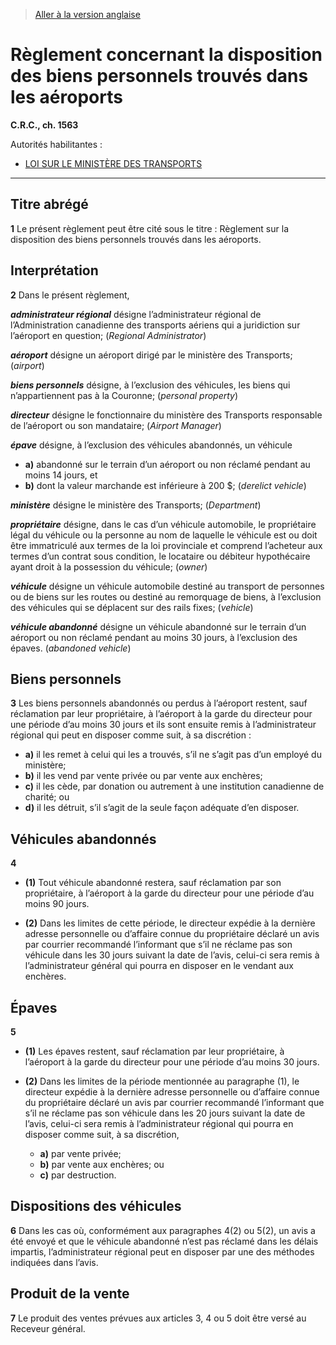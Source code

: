 > [Aller à la version anglaise](/en/Regulations/Consolidated%20Regulations%20of%20Canada/1501-1600/C.R.C.,%20c.%201563.md)

# Règlement concernant la disposition des biens personnels trouvés dans les aéroports

**C.R.C., ch. 1563**

Autorités habilitantes : 
- [LOI SUR LE MINISTÈRE DES TRANSPORTS](/fr/Lois/Lois%20révisées%20du%20Canada/T/T-18.md)

----------



## Titre abrégé


**1** Le présent règlement peut être cité sous le titre : Règlement sur la disposition des biens personnels trouvés dans les aéroports.




## Interprétation


**2** Dans le présent règlement,

***administrateur régional*** désigne l’administrateur régional de l’Administration canadienne des transports aériens qui a juridiction sur l’aéroport en question; (*Regional Administrator*)

***aéroport*** désigne un aéroport dirigé par le ministère des Transports; (*airport*)

***biens personnels*** désigne, à l’exclusion des véhicules, les biens qui n’appartiennent pas à la Couronne; (*personal property*)

***directeur*** désigne le fonctionnaire du ministère des Transports responsable de l’aéroport ou son mandataire; (*Airport Manager*)

***épave*** désigne, à l’exclusion des véhicules abandonnés, un véhicule
- **a)** abandonné sur le terrain d’un aéroport ou non réclamé pendant au moins 14 jours, et
- **b)** dont la valeur marchande est inférieure à 200 $; (*derelict vehicle*)

***ministère*** désigne le ministère des Transports; (*Department*)

***propriétaire*** désigne, dans le cas d’un véhicule automobile, le propriétaire légal du véhicule ou la personne au nom de laquelle le véhicule est ou doit être immatriculé aux termes de la loi provinciale et comprend l’acheteur aux termes d’un contrat sous condition, le locataire ou débiteur hypothécaire ayant droit à la possession du véhicule; (*owner*)

***véhicule*** désigne un véhicule automobile destiné au transport de personnes ou de biens sur les routes ou destiné au remorquage de biens, à l’exclusion des véhicules qui se déplacent sur des rails fixes; (*vehicle*)

***véhicule abandonné*** désigne un véhicule abandonné sur le terrain d’un aéroport ou non réclamé pendant au moins 30 jours, à l’exclusion des épaves. (*abandoned vehicle*)




## Biens personnels


**3** Les biens personnels abandonnés ou perdus à l’aéroport restent, sauf réclamation par leur propriétaire, à l’aéroport à la garde du directeur pour une période d’au moins 30 jours et ils sont ensuite remis à l’administrateur régional qui peut en disposer comme suit, à sa discrétion :
- **a)** il les remet à celui qui les a trouvés, s’il ne s’agit pas d’un employé du ministère;
- **b)** il les vend par vente privée ou par vente aux enchères;
- **c)** il les cède, par donation ou autrement à une institution canadienne de charité; ou
- **d)** il les détruit, s’il s’agit de la seule façon adéquate d’en disposer.




## Véhicules abandonnés


**4** 

- **(1)** Tout véhicule abandonné restera, sauf réclamation par son propriétaire, à l’aéroport à la garde du directeur pour une période d’au moins 90 jours.

- **(2)** Dans les limites de cette période, le directeur expédie à la dernière adresse personnelle ou d’affaire connue du propriétaire déclaré un avis par courrier recommandé l’informant que s’il ne réclame pas son véhicule dans les 30 jours suivant la date de l’avis, celui-ci sera remis à l’administrateur général qui pourra en disposer en le vendant aux enchères.




## Épaves


**5** 

- **(1)** Les épaves restent, sauf réclamation par leur propriétaire, à l’aéroport à la garde du directeur pour une période d’au moins 30 jours.

- **(2)** Dans les limites de la période mentionnée au paragraphe (1), le directeur expédie à la dernière adresse personnelle ou d’affaire connue du propriétaire déclaré un avis par courrier recommandé l’informant que s’il ne réclame pas son véhicule dans les 20 jours suivant la date de l’avis, celui-ci sera remis à l’administrateur régional qui pourra en disposer comme suit, à sa discrétion,
	- **a)** par vente privée;
	- **b)** par vente aux enchères; ou
	- **c)** par destruction.




## Dispositions des véhicules


**6** Dans les cas où, conformément aux paragraphes 4(2) ou 5(2), un avis a été envoyé et que le véhicule abandonné n’est pas réclamé dans les délais impartis, l’administrateur régional peut en disposer par une des méthodes indiquées dans l’avis.




## Produit de la vente


**7** Le produit des ventes prévues aux articles 3, 4 ou 5 doit être versé au Receveur général.


